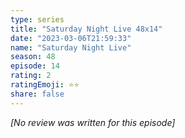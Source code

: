 ```yaml
---
type: series
title: "Saturday Night Live 48x14"
date: "2023-03-06T21:59:33"
name: "Saturday Night Live"
season: 48
episode: 14
rating: 2
ratingEmoji: ⭐️⭐️
share: false
---
```


*[No review was written for this episode]*
